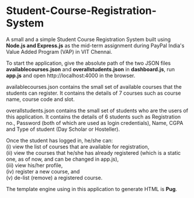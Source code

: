# Student-Course-Registration-System
A small and a simple Student Course Registration System built using **Node.js and Express.js** as the mid-term assignment during PayPal India's Value Added Program (VAP) in VIT Chennai. 

To start the application, give the absolute path of the two JSON files **availablecourses.json** and **overallstudents.json** in **dashboard.js**, run **app.js** and open http://localhost:4000 in the browser. 

availablecourses.json contains the small set of available courses that the students can register. It contains the details of 7 courses such as course name, course code and slot. 

overallstudents.json contains the small set of students who are the users of this application. It contains the details of 6 students such as Registration no., Password (both of which are used as login credentials), Name, CGPA and Type of student (Day Scholar or Hosteller). 

Once the student has logged in, he/she can: \
(i) view the list of courses that are available for registration, \
(ii) view the courses that he/she has already registered (which is a static one, as of now, and can be changed in app.js), \
(iii) view his/her profile, \
(iv) register a new course, and \
(v) de-list (remove) a registered course. 

The template engine using in this application to generate HTML is **Pug**. 
